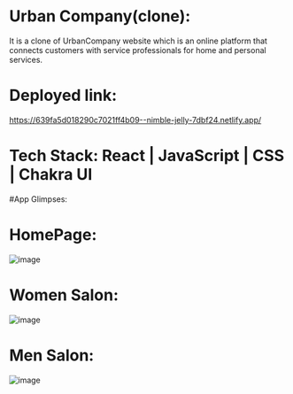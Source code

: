 # Urban Company(clone):
   It is a clone of UrbanCompany website which is an online platform that connects customers with service professionals for home and personal services.
   
 # Deployed link: 
  https://639fa5d018290c7021ff4b09--nimble-jelly-7dbf24.netlify.app/
 # Tech Stack: React | JavaScript | CSS | Chakra UI
 
 #App Glimpses:
 
 # HomePage:
 ![image](https://user-images.githubusercontent.com/101830301/234359418-1bf80eac-26f8-49ae-a797-548c1b8fd408.png)

# Women Salon:
![image](https://user-images.githubusercontent.com/101830301/234360941-e499e89b-6709-4386-89a7-b4ebd9fdf6d1.png)

# Men Salon:
![image](https://user-images.githubusercontent.com/101830301/234361563-56ff2449-cfd6-447d-9518-f1f656627ce3.png)
